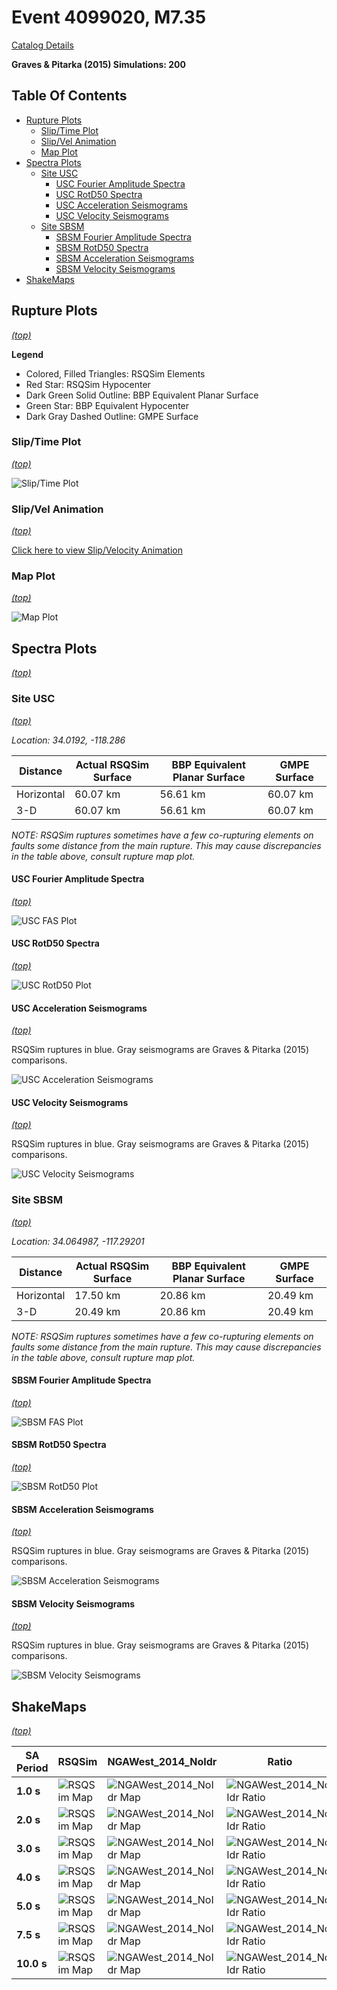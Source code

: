 # Event 4099020, M7.35

[Catalog Details](../#u3-1mil-element-test)

**Graves & Pitarka (2015) Simulations: 200**

## Table Of Contents
* [Rupture Plots](#rupture-plots)
  * [Slip/Time Plot](#sliptime-plot)
  * [Slip/Vel Animation](#slipvel-animation)
  * [Map Plot](#map-plot)
* [Spectra Plots](#spectra-plots)
  * [Site USC](#site-usc)
    * [USC Fourier Amplitude Spectra](#usc-fourier-amplitude-spectra)
    * [USC RotD50 Spectra](#usc-rotd50-spectra)
    * [USC Acceleration Seismograms](#usc-acceleration-seismograms)
    * [USC Velocity Seismograms](#usc-velocity-seismograms)
  * [Site SBSM](#site-sbsm)
    * [SBSM Fourier Amplitude Spectra](#sbsm-fourier-amplitude-spectra)
    * [SBSM RotD50 Spectra](#sbsm-rotd50-spectra)
    * [SBSM Acceleration Seismograms](#sbsm-acceleration-seismograms)
    * [SBSM Velocity Seismograms](#sbsm-velocity-seismograms)
* [ShakeMaps](#shakemaps)
## Rupture Plots
*[(top)](#table-of-contents)*

**Legend**
* Colored, Filled Triangles: RSQSim Elements
* Red Star: RSQSim Hypocenter
* Dark Green Solid Outline: BBP Equivalent Planar Surface
* Green Star: BBP Equivalent Hypocenter
* Dark Gray Dashed Outline: GMPE Surface

### Slip/Time Plot
*[(top)](#table-of-contents)*

![Slip/Time Plot](resources/rupture_plot_4099020.png)
### Slip/Vel Animation
*[(top)](#table-of-contents)*

[Click here to view Slip/Velocity Animation](resources/rupture_plot_4099020.gif)
### Map Plot
*[(top)](#table-of-contents)*

![Map Plot](resources/rupture_map_plot_4099020.png)

## Spectra Plots
*[(top)](#table-of-contents)*

### Site USC
*[(top)](#table-of-contents)*

*Location: 34.0192, -118.286*

| Distance | Actual RSQSim Surface | BBP Equivalent Planar Surface | GMPE Surface |
|-----|-----|-----|-----|
| Horizontal | 60.07 km | 56.61 km | 60.07 km |
| 3-D | 60.07 km | 56.61 km | 60.07 km |

*NOTE: RSQSim ruptures sometimes have a few co-rupturing elements on faults some distance from the main rupture. This may cause discrepancies in the table above, consult rupture map plot.*
#### USC Fourier Amplitude Spectra
*[(top)](#table-of-contents)*

![USC FAS Plot](resources/fas_spectra_USC.png)
#### USC RotD50 Spectra
*[(top)](#table-of-contents)*

![USC RotD50 Plot](resources/rotd50_spectra_USC.png)
#### USC Acceleration Seismograms
*[(top)](#table-of-contents)*

RSQSim ruptures in blue. Gray seismograms are Graves & Pitarka (2015) comparisons.

![USC Acceleration Seismograms](resources/seis_accel_USC.png)
#### USC Velocity Seismograms
*[(top)](#table-of-contents)*

RSQSim ruptures in blue. Gray seismograms are Graves & Pitarka (2015) comparisons.

![USC Velocity Seismograms](resources/seis_vel_USC.png)
### Site SBSM
*[(top)](#table-of-contents)*

*Location: 34.064987, -117.29201*

| Distance | Actual RSQSim Surface | BBP Equivalent Planar Surface | GMPE Surface |
|-----|-----|-----|-----|
| Horizontal | 17.50 km | 20.86 km | 20.49 km |
| 3-D | 20.49 km | 20.86 km | 20.49 km |

*NOTE: RSQSim ruptures sometimes have a few co-rupturing elements on faults some distance from the main rupture. This may cause discrepancies in the table above, consult rupture map plot.*
#### SBSM Fourier Amplitude Spectra
*[(top)](#table-of-contents)*

![SBSM FAS Plot](resources/fas_spectra_SBSM.png)
#### SBSM RotD50 Spectra
*[(top)](#table-of-contents)*

![SBSM RotD50 Plot](resources/rotd50_spectra_SBSM.png)
#### SBSM Acceleration Seismograms
*[(top)](#table-of-contents)*

RSQSim ruptures in blue. Gray seismograms are Graves & Pitarka (2015) comparisons.

![SBSM Acceleration Seismograms](resources/seis_accel_SBSM.png)
#### SBSM Velocity Seismograms
*[(top)](#table-of-contents)*

RSQSim ruptures in blue. Gray seismograms are Graves & Pitarka (2015) comparisons.

![SBSM Velocity Seismograms](resources/seis_vel_SBSM.png)

## ShakeMaps
*[(top)](#table-of-contents)*


| SA Period | RSQSim | NGAWest_2014_NoIdr | Ratio |
|-----|-----|-----|-----|
| **1.0 s** | ![RSQSim Map](resources/shakemap_1s.png) | ![NGAWest_2014_NoIdr Map](resources/shakemap_1s_NGAWest_2014_NoIdr.png) | ![NGAWest_2014_NoIdr Ratio](resources/shakemap_1s_NGAWest_2014_NoIdr_ratio.png) |
| **2.0 s** | ![RSQSim Map](resources/shakemap_2s.png) | ![NGAWest_2014_NoIdr Map](resources/shakemap_2s_NGAWest_2014_NoIdr.png) | ![NGAWest_2014_NoIdr Ratio](resources/shakemap_2s_NGAWest_2014_NoIdr_ratio.png) |
| **3.0 s** | ![RSQSim Map](resources/shakemap_3s.png) | ![NGAWest_2014_NoIdr Map](resources/shakemap_3s_NGAWest_2014_NoIdr.png) | ![NGAWest_2014_NoIdr Ratio](resources/shakemap_3s_NGAWest_2014_NoIdr_ratio.png) |
| **4.0 s** | ![RSQSim Map](resources/shakemap_4s.png) | ![NGAWest_2014_NoIdr Map](resources/shakemap_4s_NGAWest_2014_NoIdr.png) | ![NGAWest_2014_NoIdr Ratio](resources/shakemap_4s_NGAWest_2014_NoIdr_ratio.png) |
| **5.0 s** | ![RSQSim Map](resources/shakemap_5s.png) | ![NGAWest_2014_NoIdr Map](resources/shakemap_5s_NGAWest_2014_NoIdr.png) | ![NGAWest_2014_NoIdr Ratio](resources/shakemap_5s_NGAWest_2014_NoIdr_ratio.png) |
| **7.5 s** | ![RSQSim Map](resources/shakemap_7.5s.png) | ![NGAWest_2014_NoIdr Map](resources/shakemap_7.5s_NGAWest_2014_NoIdr.png) | ![NGAWest_2014_NoIdr Ratio](resources/shakemap_7.5s_NGAWest_2014_NoIdr_ratio.png) |
| **10.0 s** | ![RSQSim Map](resources/shakemap_10s.png) | ![NGAWest_2014_NoIdr Map](resources/shakemap_10s_NGAWest_2014_NoIdr.png) | ![NGAWest_2014_NoIdr Ratio](resources/shakemap_10s_NGAWest_2014_NoIdr_ratio.png) |
